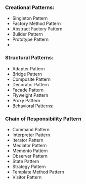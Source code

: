 
### Creational Patterns:

* Singleton Pattern
* Factory Method Pattern
* Abstract Factory Pattern
* Builder Pattern
* Prototype Pattern
* 
### Structural Patterns:

* Adapter Pattern
* Bridge Pattern
* Composite Pattern
* Decorator Pattern
* Facade Pattern
* Flyweight Pattern
* Proxy Pattern
* Behavioral Patterns:

 ### Chain of Responsibility Pattern
 
* Command Pattern
* Interpreter Pattern
* Iterator Pattern
* Mediator Pattern
* Memento Pattern
* Observer Pattern
* State Pattern
* Strategy Pattern
* Template Method Pattern
* Visitor Pattern
